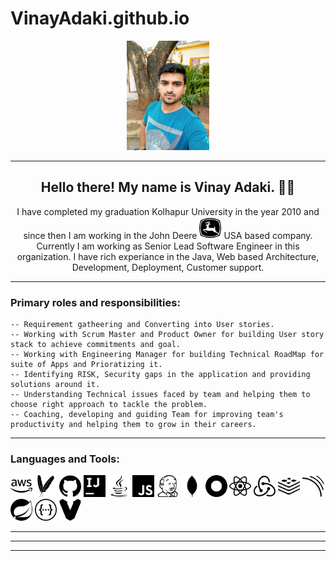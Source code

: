 # VinayAdaki.github.io
<p align="center"> 
<img class="center" height="175" src="https://github.com/VinayAdaki/VinayAdaki.github.io/blob/main/AV-Profile-Picture.jpg">
</p>
<hr>
<h2 align="center">Hello there! My name is Vinay Adaki. 👋🤓</h2>
<p align="center">
  I have completed my graduation Kolhapur University in the year 2010 and since then I am working in the 
  John Deere <code><img height="35" src="https://github.com/VinayAdaki/VinayAdaki.github.io/blob/main/icons/johndeere.svg"></code> USA based company.
  Currently I am working as Senior Lead Software Engineer in this organization.
  I have rich experiance in the Java, Web based Architecture, Development, Deployment, Customer support.
</p>
<hr>

### Primary roles and responsibilities:
```
-- Requirement gatheering and Converting into User stories.
-- Working with Scrum Master and Product Owner for building User story stack to achieve commitments and goal.
-- Working with Engineering Manager for building Technical RoadMap for suite of Apps and Prioratizing it.
-- Identifying RISK, Security gaps in the application and providing solutions around it.
-- Understanding Technical issues faced by team and helping them to choose right approach to tackle the problem.
-- Coaching, developing and guiding Team for improving team's productivity and helping them to grow in their careers.

```

<hr>

### Languages and Tools:
<code><img height="35" src="https://github.com/VinayAdaki/VinayAdaki.github.io/blob/main/icons/amazonaws.svg"></code>
<code><img height="35" src="https://github.com/VinayAdaki/VinayAdaki.github.io/blob/main/icons/apachemaven.svg"></code>
<code><img height="35" src="https://github.com/VinayAdaki/VinayAdaki.github.io/blob/main/icons/github.svg"></code>
<code><img height="35" src="https://github.com/VinayAdaki/VinayAdaki.github.io/blob/main/icons/intellijidea.svg"></code>
<code><img height="35" src="https://github.com/VinayAdaki/VinayAdaki.github.io/blob/main/icons/java.svg"></code>
<code><img height="35" src="https://github.com/VinayAdaki/VinayAdaki.github.io/blob/main/icons/javascript.svg"></code>
<code><img height="35" src="https://github.com/VinayAdaki/VinayAdaki.github.io/blob/main/icons/jenkins.svg"></code>
<code><img height="35" src="https://github.com/VinayAdaki/VinayAdaki.github.io/blob/main/icons/mongodb.svg"></code>
<code><img height="35" src="https://github.com/VinayAdaki/VinayAdaki.github.io/blob/main/icons/okta.svg"></code>
<code><img height="35" src="https://github.com/VinayAdaki/VinayAdaki.github.io/blob/main/icons/react.svg"></code>
<code><img height="35" src="https://github.com/VinayAdaki/VinayAdaki.github.io/blob/main/icons/redux.svg"></code>
<code><img height="35" src="https://github.com/VinayAdaki/VinayAdaki.github.io/blob/main/icons/redis.svg"></code>
<code><img height="35" src="https://github.com/VinayAdaki/VinayAdaki.github.io/blob/main/icons/sonarqube.svg"></code>
<code><img height="35" src="https://github.com/VinayAdaki/VinayAdaki.github.io/blob/main/icons/spring.svg"></code>
<code><img height="35" src="https://github.com/VinayAdaki/VinayAdaki.github.io/blob/main/icons/swagger.svg"></code>
<code><img height="35" src="https://github.com/VinayAdaki/VinayAdaki.github.io/blob/main/icons/vagrant.svg"></code>

<hr>
<hr>
<hr>
